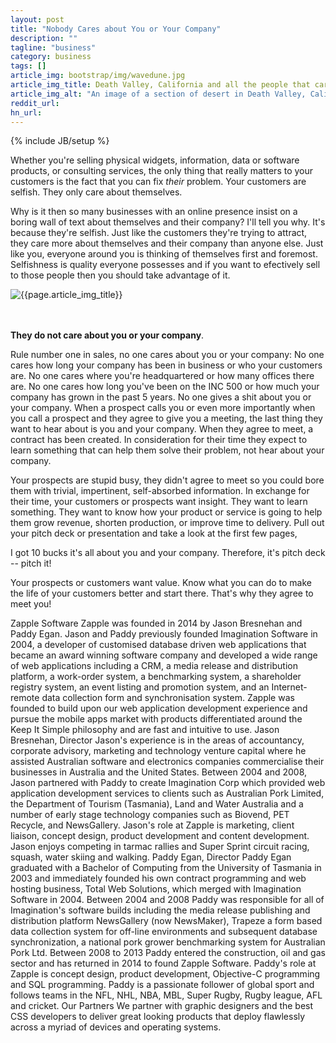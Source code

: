 ```yaml
---
layout: post
title: "Nobody Cares about You or Your Company"
description: ""
tagline: "business"
category: business
tags: []
article_img: bootstrap/img/wavedune.jpg
article_img_title: Death Valley, California and all the people that care about you and your company.
article_img_alt: "An image of a section of desert in Death Valley, California and all the people that care about you and your company"
reddit_url:
hn_url:
---
```

{% include JB/setup %}
<div class="intro">
  <div class="intro-txt">
    
<p>
Whether you're selling physical widgets, information, data or software products, or consulting services, the only thing that really matters to your customers is the fact that you can fix <i>their</i> problem. Your customers are selfish. They only care about themselves. 
</p>

<p>
Why is it then so many businesses with an online presence insist on a boring wall of text about themselves and their company? I'll tell you why. It's because they're selfish. Just like the customers they're trying to attract, they care more about themselves and their company than anyone else. Just like you, everyone around you is thinking of themselves first and foremost. Selfishness is quality everyone possesses and if you want to efectively sell to those people then you should take advantage of it.
</p>






    
  </div>
<div class="intro-img-border">
<div class="intro-img-bevel">
<div class="intro-img">
<img class="article-image" alt="{{page.article_img_title}}" title="{{page.article_img_title}}" src="{{ASSET_PATH}}/{{page.article_img}}"/>
</div>
</div>
</div>
</div>

<br/>
<br/>


<b>They do not care about you or your company</b>.



Rule number one in sales, no one cares about you or your company:
No one cares how long your company has been in business or who your customers are.
No one cares where you're headquartered or how many offices there are.
No one cares how long you've been on the INC 500 or how much your company has grown in the past 5 years. 
No one gives a shit about you or your company. 
When a prospect calls you or even more importantly when you call a prospect and they agree to give you a meeting, the last thing they want to hear about is you and your company.  When they agree to meet, a contract has been created. In consideration for their time they expect to learn something that can help them solve their problem, not hear about your company. 

Your prospects are stupid busy, they didn't agree to meet so you could bore them with trivial, impertinent, self-absorbed information.  In exchange for their time, your customers or prospects want insight. They want to learn something.  They want to know how your product or service is going to help them grow revenue, shorten production, or improve time to delivery.  Pull out your pitch deck or presentation and take a look at the first few pages,

I got 10 bucks it's all about you and your company.  Therefore, it's pitch deck -- pitch it!

Your prospects or customers want value. Know what you can do to make the life of your customers better and start there. That's why they agree to meet you!
 


Zapple Software
Zapple was founded in 2014 by Jason Bresnehan and Paddy Egan. Jason and Paddy previously founded Imagination Software in 2004, a developer of customised database driven web applications that became an award winning software company and developed a wide range of web applications including a CRM, a media release and distribution platform, a work-order system, a benchmarking system, a shareholder registry system, an event listing and promotion system, and an Internet-remote data collection form and synchronisation system.
Zapple was founded to build upon our web application development experience and pursue the mobile apps market with products differentiated around the Keep It Simple philosophy and are fast and intuitive to use.
Jason Bresnehan, Director
Jason's experience is in the areas of accountancy, corporate advisory, marketing and technology venture capital where he assisted Australian software and electronics companies commercialise their businesses in Australia and the United States.
Between 2004 and 2008, Jason partnered with Paddy to create Imagination Corp which provided web application development services to clients such as Australian Pork Limited, the Department of Tourism (Tasmania), Land and Water Australia and a number of early stage technology companies such as Biovend, PET Recycle, and NewsGallery.
Jason's role at Zapple is marketing, client liaison, concept design, product development and content development.
Jason enjoys competing in tarmac rallies and Super Sprint circuit racing, squash, water skiing and walking.
Paddy Egan, Director
Paddy Egan graduated with a Bachelor of Computing from the University of Tasmania in 2003 and immediately founded his own contract programming and web hosting business, Total Web Solutions, which merged with Imagination Software in 2004.
Between 2004 and 2008 Paddy was responsible for all of Imagination's software builds including the media release publishing and distribution platform NewsGallery (now NewsMaker), Trapeze a form based data collection system for off-line environments and subsequent database synchronization, a national pork grower benchmarking system for Australian Pork Ltd.
Between 2008 to 2013 Paddy entered the construction, oil and gas sector and has returned in 2014 to found Zapple Software.
Paddy's role at Zapple is concept design, product development, Objective-C programming and SQL programming.
Paddy is a passionate follower of global sport and follows teams in the NFL, NHL, NBA, MBL, Super Rugby, Rugby league, AFL and cricket.
Our Partners
We partner with graphic designers and the best CSS developers to deliver great looking products that deploy flawlessly across a myriad of devices and operating systems.
 
 